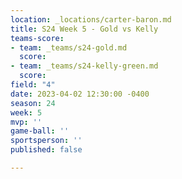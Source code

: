 ```yaml
---
location: _locations/carter-baron.md
title: S24 Week 5 - Gold vs Kelly
teams-score:
- team: _teams/s24-gold.md
  score: 
- team: _teams/s24-kelly-green.md
  score: 
field: "4"
date: 2023-04-02 12:30:00 -0400
season: 24
week: 5
mvp: ''
game-ball: ''
sportsperson: ''
published: false

---
```

